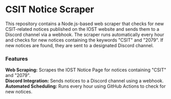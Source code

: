 <h1>CSIT Notice Scraper</h1>
This repository contains a Node.js-based web scraper that checks for new CSIT-related notices published on the IOST website and sends them to a Discord channel via a webhook. The scraper runs automatically every hour and checks for new notices containing the keywords "CSIT" and "2079". If new notices are found, they are sent to a designated Discord channel.

<h3>Features</h3>
<b>Web Scraping:</b> Scrapes the IOST Notice Page for notices containing "CSIT" and "2079". <br>
<b>Discord Integration:</b> Sends notices to a Discord channel using a webhook. <br>
<b>Automated Scheduling:</b> Runs every hour using GitHub Actions to check for new notices.
